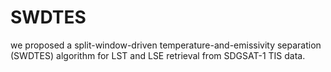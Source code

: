 # SWDTES
we proposed a split-window-driven temperature-and-emissivity separation (SWDTES) algorithm for LST and LSE retrieval from SDGSAT-1 TIS data.
